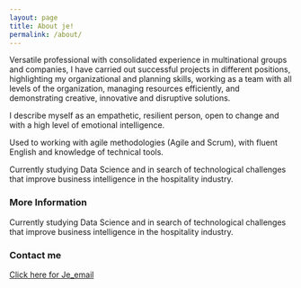 ```yaml
---
layout: page
title: About je!
permalink: /about/
---
```


Versatile professional with consolidated experience in multinational groups and companies, I have carried out successful projects in different positions, highlighting my organizational and planning skills, working as a team with all levels of the organization, managing resources efficiently, and demonstrating creative, innovative and disruptive solutions. 

I describe myself as an empathetic, resilient person, open to change and with a high level of emotional intelligence. 

Used to working with agile methodologies (Agile and Scrum), with fluent English and knowledge of technical tools. 

Currently studying Data Science and in search of technological challenges that improve business intelligence in the hospitality industry.

### More Information

Currently studying Data Science and in search of technological challenges that improve business intelligence in the hospitality industry.

### Contact me

[Click here for Je_email](mailto:jennifer@sanchez-richart.com)